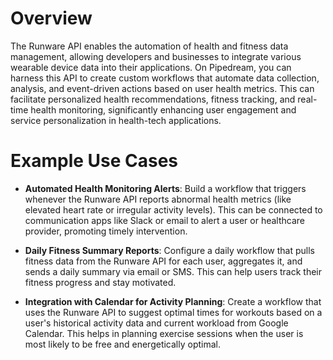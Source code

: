 # Overview

The Runware API enables the automation of health and fitness data management, allowing developers and businesses to integrate various wearable device data into their applications. On Pipedream, you can harness this API to create custom workflows that automate data collection, analysis, and event-driven actions based on user health metrics. This can facilitate personalized health recommendations, fitness tracking, and real-time health monitoring, significantly enhancing user engagement and service personalization in health-tech applications.

# Example Use Cases

- **Automated Health Monitoring Alerts**: Build a workflow that triggers whenever the Runware API reports abnormal health metrics (like elevated heart rate or irregular activity levels). This can be connected to communication apps like Slack or email to alert a user or healthcare provider, promoting timely intervention.

- **Daily Fitness Summary Reports**: Configure a daily workflow that pulls fitness data from the Runware API for each user, aggregates it, and sends a daily summary via email or SMS. This can help users track their fitness progress and stay motivated.

- **Integration with Calendar for Activity Planning**: Create a workflow that uses the Runware API to suggest optimal times for workouts based on a user's historical activity data and current workload from Google Calendar. This helps in planning exercise sessions when the user is most likely to be free and energetically optimal.
